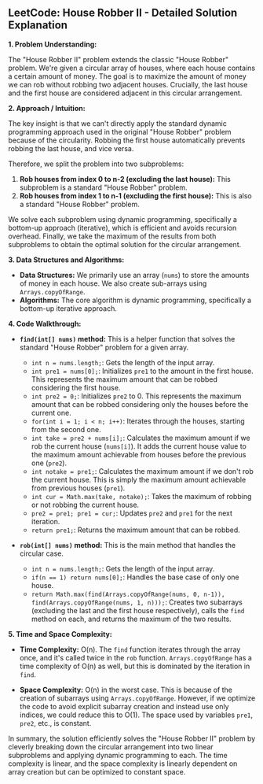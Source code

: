 ## LeetCode: House Robber II - Detailed Solution Explanation

**1. Problem Understanding:**

The "House Robber II" problem extends the classic "House Robber" problem.  We're given a circular array of houses, where each house contains a certain amount of money.  The goal is to maximize the amount of money we can rob without robbing two adjacent houses.  Crucially, the last house and the first house are considered adjacent in this circular arrangement.


**2. Approach / Intuition:**

The key insight is that we can't directly apply the standard dynamic programming approach used in the original "House Robber" problem because of the circularity.  Robbing the first house automatically prevents robbing the last house, and vice versa.

Therefore, we split the problem into two subproblems:

1. **Rob houses from index 0 to n-2 (excluding the last house):**  This subproblem is a standard "House Robber" problem.
2. **Rob houses from index 1 to n-1 (excluding the first house):** This is also a standard "House Robber" problem.


We solve each subproblem using dynamic programming, specifically a bottom-up approach (iterative), which is efficient and avoids recursion overhead.  Finally, we take the maximum of the results from both subproblems to obtain the optimal solution for the circular arrangement.


**3. Data Structures and Algorithms:**

* **Data Structures:** We primarily use an array (`nums`) to store the amounts of money in each house.  We also create sub-arrays using `Arrays.copyOfRange`.
* **Algorithms:** The core algorithm is dynamic programming, specifically a bottom-up iterative approach.


**4. Code Walkthrough:**

* **`find(int[] nums)` method:** This is a helper function that solves the standard "House Robber" problem for a given array.

    * `int n = nums.length;`: Gets the length of the input array.
    * `int pre1 = nums[0];`: Initializes `pre1` to the amount in the first house.  This represents the maximum amount that can be robbed considering the first house.
    * `int pre2 = 0;`: Initializes `pre2` to 0. This represents the maximum amount that can be robbed considering only the houses before the current one.
    * `for(int i = 1; i < n; i++)`: Iterates through the houses, starting from the second one.
    * `int take = pre2 + nums[i];`: Calculates the maximum amount if we rob the current house (`nums[i]`). It adds the current house value to the maximum amount achievable from houses before the previous one (`pre2`).
    * `int notake = pre1;`: Calculates the maximum amount if we don't rob the current house.  This is simply the maximum amount achievable from previous houses (`pre1`).
    * `int cur = Math.max(take, notake);`: Takes the maximum of robbing or not robbing the current house.
    * `pre2 = pre1; pre1 = cur;`: Updates `pre2` and `pre1` for the next iteration.
    * `return pre1;`: Returns the maximum amount that can be robbed.


* **`rob(int[] nums)` method:** This is the main method that handles the circular case.

    * `int n = nums.length;`: Gets the length of the input array.
    * `if(n == 1) return nums[0];`: Handles the base case of only one house.
    * `return Math.max(find(Arrays.copyOfRange(nums, 0, n-1)), find(Arrays.copyOfRange(nums, 1, n)));`: Creates two subarrays (excluding the last and the first house respectively), calls the `find` method on each, and returns the maximum of the two results.

**5. Time and Space Complexity:**

* **Time Complexity:** O(n). The `find` function iterates through the array once, and it's called twice in the `rob` function.  `Arrays.copyOfRange` has a time complexity of O(n) as well, but this is dominated by the iteration in `find`.

* **Space Complexity:** O(n) in the worst case. This is because of the creation of subarrays using `Arrays.copyOfRange`.  However, if we optimize the code to avoid explicit subarray creation and instead use only indices, we could reduce this to O(1).  The space used by variables `pre1`, `pre2`, etc., is constant.

In summary, the solution efficiently solves the "House Robber II" problem by cleverly breaking down the circular arrangement into two linear subproblems and applying dynamic programming to each. The time complexity is linear, and the space complexity is linearly dependent on array creation but can be optimized to constant space.
